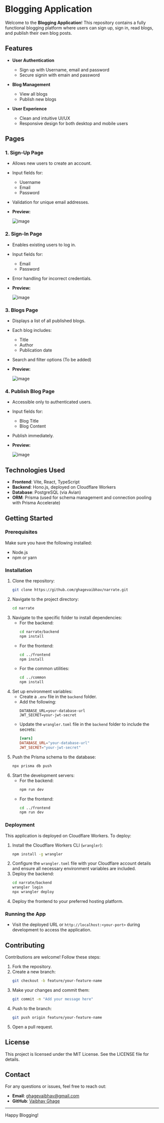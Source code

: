 # Blogging Application

Welcome to the **Blogging Application**! This repository contains a fully functional blogging platform where users can sign up, sign in, read blogs, and publish their own blog posts. 

## Features

- **User Authentication**
  - Sign up with Username, email and password
  - Secure signin with emain and password

- **Blog Management**
  - View all blogs
  - Publish new blogs

- **User Experience**
  - Clean and intuitive UI/UX
  - Responsive design for both desktop and mobile users

## Pages

### 1. **Sign-Up Page**
- Allows new users to create an account.
- Input fields for:
  - Username
  - Email
  - Password
- Validation for unique email addresses.
- **Preview:**

  ![image](https://github.com/user-attachments/assets/db229c7d-e88e-4775-b05f-a4ad3dd4e30c)

### 2. **Sign-In Page**
- Enables existing users to log in.
- Input fields for:
  - Email
  - Password
- Error handling for incorrect credentials.
- **Preview:**

  ![image](https://github.com/user-attachments/assets/78e4a9c0-d5b5-41cd-9c70-5ed4f5c1a7ea)

### 3. **Blogs Page**
- Displays a list of all published blogs.
- Each blog includes:
  - Title
  - Author
  - Publication date
- Search and filter options (To be added)
- **Preview:**

  ![image](https://github.com/user-attachments/assets/89246b58-c238-4b5e-8c12-b03fbf737618)

### 4. **Publish Blog Page**
- Accessible only to authenticated users.
- Input fields for:
  - Blog Title
  - Blog Content
- Publish immediately.

- **Preview:**

  ![image](https://github.com/user-attachments/assets/28556771-88ee-457a-b2fa-20d6b53ffacd)


## Technologies Used

- **Frontend**: Vite, React, TypeScript
- **Backend**: Hono.js, deployed on Cloudflare Workers
- **Database**: PostgreSQL (via Avian)
- **ORM**: Prisma (used for schema management and connection pooling with Prisma Accelerate)

## Getting Started

### Prerequisites

Make sure you have the following installed:
- Node.js
- npm or yarn

### Installation

1. Clone the repository:
   ```bash
   git clone https://github.com/ghagevaibhav/narrate.git
   ```
2. Navigate to the project directory:
   ```bash
   cd narrate
   ```
3. Navigate to the specific folder to install dependencies:
   - For the backend:
     ```bash
     cd narrate/backend
     npm install
     ```
   - For the frontend:
     ```bash
     cd ../frontend
     npm install
     ```
   - For the common utilities:
     ```bash
     cd ../common
     npm install
     ```
4. Set up environment variables:
   - Create a `.env` file in the `backend` folder.
   - Add the following:
     ```env
     DATABASE_URL=your-database-url
     JWT_SECRET=your-jwt-secret
     ```
   - Update the `wrangler.toml` file in the `backend` folder to include the secrets:
     ```toml
     [vars]
     DATABASE_URL="your-database-url"
     JWT_SECRET="your-jwt-secret"
     ```
5. Push the Prisma schema to the database:
   ```bash
   npx prisma db push
   ```
6. Start the development servers:
   - For the backend:
     ```bash
     npm run dev
     ```
   - For the frontend:
     ```bash
     cd ../frontend
     npm run dev
     ```

### Deployment

This application is deployed on Cloudflare Workers. To deploy:
1. Install the Cloudflare Workers CLI (`wrangler`):
   ```bash
   npm install -g wrangler
   ```
2. Configure the `wrangler.toml` file with your Cloudflare account details and ensure all necessary environment variables are included.
3. Deploy the backend:
   ```bash
   cd narrate/backend
   wrangler login
   npx wrangler deploy 
   ```
4. Deploy the frontend to your preferred hosting platform.

### Running the App

- Visit the deployed URL or `http://localhost:<your-port>` during development to access the application.

## Contributing

Contributions are welcome! Follow these steps:
1. Fork the repository.
2. Create a new branch:
   ```bash
   git checkout -b feature/your-feature-name
   ```
3. Make your changes and commit them:
   ```bash
   git commit -m "Add your message here"
   ```
4. Push to the branch:
   ```bash
   git push origin feature/your-feature-name
   ```
5. Open a pull request.

## License

This project is licensed under the MIT License. See the LICENSE file for details.

## Contact

For any questions or issues, feel free to reach out:
- **Email**: ghagevaibhav@gmail.com
- **GitHub**: [Vaibhav Ghage](https://github.com/ghagevaibhav)

---

Happy Blogging!

